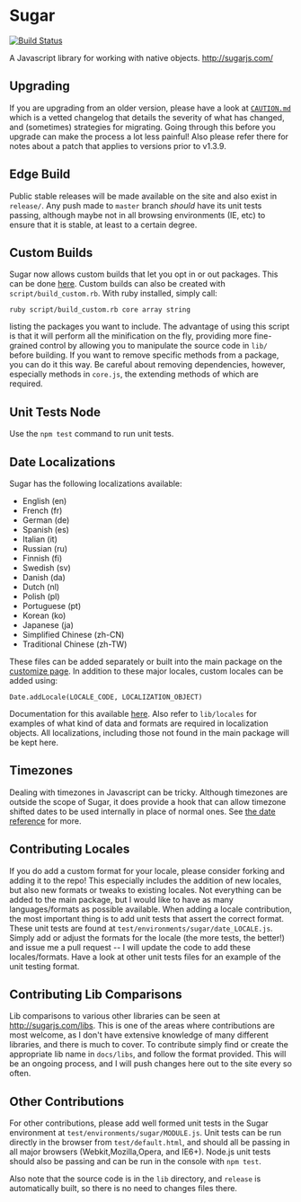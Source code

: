 # Sugar

[![Build Status](https://secure.travis-ci.org/andrewplummer/Sugar.png)](http://travis-ci.org/andrewplummer/Sugar)

A Javascript library for working with native objects.
http://sugarjs.com/


## Upgrading

If you are upgrading from an older version, please have a look at [`CAUTION.md`](https://github.com/andrewplummer/Sugar/blob/master/CAUTION.md) which is a vetted changelog
that details the severity of what has changed, and (sometimes) strategies for migrating.
Going through this before you upgrade can make the process a lot less painful!
Also please refer there for notes about a patch that applies to versions prior to v1.3.9.


## Edge Build

Public stable releases will be made available on the site and also exist in `release/`.
Any push made to `master` branch *should* have its unit tests passing, although maybe not
in all browsing environments (IE, etc) to ensure that it is stable, at least to a certain degree.


## Custom Builds

Sugar now allows custom builds that let you opt in or out packages. This can be done [here](http://sugarjs.com/customize).
Custom builds can also be created with `script/build_custom.rb`. With ruby installed, simply call:

```
ruby script/build_custom.rb core array string
```

listing the packages you want to include. The advantage of using this
script is that it will perform all the minification on the fly, providing more fine-grained control by allowing you to
manipulate the source code in `lib/` before building. If you want to remove specific methods from a package, you can do it this way.
Be careful about removing dependencies, however, especially methods in `core.js`, the extending methods of which are required.


## Unit Tests Node

Use the `npm test` command to run unit tests.


## Date Localizations

Sugar has the following localizations available:

- English (en)
- French (fr)
- German (de)
- Spanish (es)
- Italian (it)
- Russian (ru)
- Finnish (fi)
- Swedish (sv)
- Danish (da)
- Dutch (nl)
- Polish (pl)
- Portuguese (pt)
- Korean (ko)
- Japanese (ja)
- Simplified Chinese (zh-CN)
- Traditional Chinese (zh-TW)


These files can be added separately or built into the main package on the [customize page](http://sugarjs.com/customize).
In addition to these major locales, custom locales can be added using:

```
Date.addLocale(LOCALE_CODE, LOCALIZATION_OBJECT)
```

Documentation for this available [here](http://sugarjs.com/dates). Also refer to `lib/locales` for examples of what kind of data and formats are required in localization objects. All localizations, including those not found in the main package will be kept here.



## Timezones

Dealing with timezones in Javascript can be tricky. Although timezones are outside the scope of Sugar, it does provide a hook that can allow timezone shifted dates to be used internally in place of normal ones. See [the date reference](http://sugarjs.com/dates#timezones) for more.


## Contributing Locales

If you do add a custom format for your locale, please consider forking and adding it to the repo! This especially includes the addition of new locales, but also new formats or tweaks to existing locales. Not everything can be added to the main package, but I would like to have as many languages/formats as possible available. When adding a locale contribution, the most important thing is to add unit tests that assert the correct format. These unit tests are found at `test/environments/sugar/date_LOCALE.js`. Simply add or adjust the formats for the locale (the more tests, the better!) and issue me a pull request -- I will update the code to add these locales/formats. Have a look at other unit tests files for an example of the unit testing format.


## Contributing Lib Comparisons

Lib comparisons to various other libraries can be seen at http://sugarjs.com/libs. This is one of the areas where contributions are most welcome, as I don't have extensive knowledge of many different libraries, and there is much to cover. To contribute simply find or create the appropriate lib name in `docs/libs`, and follow the format provided. This will be an ongoing process, and I will push changes here out to the site every so often.


## Other Contributions

For other contributions, please add well formed unit tests in the Sugar environment at `test/environments/sugar/MODULE.js`. Unit tests can be run directly in the browser from `test/default.html`, and should all be passing in all major browsers (Webkit,Mozilla,Opera, and IE6+). Node.js unit tests should also be passing and can be run in the console with `npm test`.

Also note that the source code is in the `lib` directory, and `release` is automatically built, so there is no need to changes files there.

